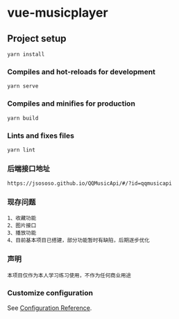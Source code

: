 # vue-musicplayer

## Project setup
```
yarn install
```

### Compiles and hot-reloads for development
```
yarn serve
```

### Compiles and minifies for production
```
yarn build
```

### Lints and fixes files
```
yarn lint
```

### 后端接口地址
```
https://jsososo.github.io/QQMusicApi/#/?id=qqmusicapi
```

### 现存问题
```
1、收藏功能
2、图片接口
3、播放功能
4、目前基本项目已搭建，部分功能暂时有缺陷，后期逐步优化
```

### 声明
```
本项目仅作为本人学习练习使用，不作为任何商业用途
```

### Customize configuration
See [Configuration Reference](https://cli.vuejs.org/config/).
